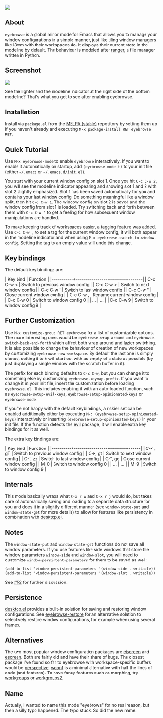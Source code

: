 ![][image]

## About

`eyebrowse` is a global minor mode for Emacs that allows you to manage
your window configurations in a simple manner, just like tiling window
managers like i3wm with their workspaces do.  It displays their
current state in the modeline by default.  The behaviour is modeled
after [ranger], a file manager written in Python.

## Screenshot

![][screenshot]

See the lighter and the modeline indicator at the right side of the
bottom modeline?  That's what you get to see after enabling eyebrowse.

## Installation

Install via `package.el` from the [MELPA (stable)] repository by
setting them up if you haven't already and executing `M-x
package-install RET eyebrowse RET`.

## Quick Tutorial

Use `M-x eyebrowse-mode` to enable `eyebrowse` interactively.  If you
want to enable it automatically on startup, add `(eyebrowse-mode t)`
to your init file (either `~/.emacs` or `~/.emacs.d/init.el`).

You start with your current window config on slot 1.  Once you hit
`C-c C-w 2`, you will see the modeline indicator appearing and showing
slot 1 and 2 with slot 2 slightly emphasized.  Slot 1 has been saved
automatically for you and contains your last window config.  Do
something meaningful like a window split, then hit `C-c C-w 1`.  The
window config on slot 2 is saved and the window config from slot 1 is
loaded.  Try switching back and forth between them with `C-c C-w '` to
get a feeling for how subsequent window manipulations are handled.

To make keeping track of workspaces easier, a tagging feature was
added.  Use `C-c C-w ,` to set a tag for the current window config, it
will both appear in the modeline indicator and when using `M-x
eyebrowse-switch-to-window-config`.  Setting the tag to an empty value
will undo this change.

## Key bindings

The default key bindings are:

| Key bind  | Function                         |
|-----------+----------------------------------|
| C-c C-w < | Switch to previous window config |
| C-c C-w > | Switch to next window config     |
| C-c C-w ' | Switch to last window config     |
| C-c C-w " | Close current window config      |
| C-c C-w , | Rename current window config     |
| C-c C-w 0 | Switch to window config 0        |
| ...       | ...                              |
| C-c C-w 9 | Switch to window config 9        |

## Further Customization

Use `M-x customize-group RET eyebrowse` for a list of customizable
options.  The more interesting ones would be `eyebrowse-wrap-around`
and `eyebrowse-switch-back-and-forth` which affect both wrap around
and lazier switching.  It is also possible to change the behaviour of
creation of new workspaces by customizing `eyebrowse-new-workspace`.
By default the last one is simply cloned, setting it to `t` will start
out with as empty of a slate as possible (by just displaying a single
window with the scratch buffer in it).

The prefix for each binding defaults to `C-c C-w`, but you can change
it to something else by customizing `eyebrowse-keymap-prefix`.  If you
want to change it in your init file, insert the customization before
loading `eyebrowse.el`.  This includes enabling it with an auto-loaded
function, such as `eyebrowse-setup-evil-keys`,
`eyebrowse-setup-opinionated-keys` or `eyebrowse-mode`.

If you're not happy with the default keybindings, a riskier set can be
enabled additionally either by executing `M-:
(eyebrowse-setup-opinionated-keys)` interactively or inserting
`(eyebrowse-setup-opinionated-keys)` in your init file.  If the
function detects the [evil] package, it will enable extra key bindings
for it as well.

The extra key bindings are:

| Key bind | Function                         |
|----------+----------------------------------|
| C-<, gT  | Switch to previous window config |
| C->, gt  | Switch to next window config     |
| C-', zx  | Switch to last window config     |
| C-", gc  | Close current window config      |
| M-0      | Switch to window config 0        |
| ...      | ...                              |
| M-9      | Switch to window config 9        |

## Internals

This mode basically wraps what `C-x r w` and `C-x r j` would do, but
takes care of automatically saving and loading to a separate data
structure for you and does it in a slightly different manner (see
`window-state-put` and `window-state-get` for more details) to allow for
features like persistency in combination with [desktop.el].

## Notes

The `window-state-put` and `window-state-get` functions do not save
all window parameters.  If you use features like side windows that
store the window parameters `window-side` and `window-slot`, you will
need to customize `window-persistent-parameters` for them to be saved
as well:

    (add-to-list 'window-persistent-parameters '(window-side . writable))
    (add-to-list 'window-persistent-parameters '(window-slot . writable))

See [\#52] for further discussion.

## Persistence

[desktop.el] provides a built-in solution for saving and restoring
window configurations. See [eyebrowse-restore] for an alternative
solution to selectively restore window configurations, for example
when using several frames.

## Alternatives

The two most popular window configuration packages are [elscreen] and
[escreen].  Both are fairly old and have their share of bugs.  The
closest package I've found so far to eyebrowse with workspace-specific
buffers would be [perspective].  [wconf] is a minimal alternative with
half the lines of code (and features).  To have fancy features such as
morphing, try [workgroups] or [workgroups2].

## Name

Actually, I wanted to name this mode "eyebrows" for no real reason,
but then a silly typo happened.  The typo stuck.  So did the new name.

[image]: img/eyebrows.gif
[ranger]: https://ranger.github.io/
[screenshot]: img/scrot.png
[MELPA (stable)]: http://melpa.org/
[evil]: https://bitbucket.org/lyro/evil/wiki/Home
[desktop.el]: https://www.gnu.org/software/emacs/manual/html_node/emacs/Saving-Emacs-Sessions.html#Saving-Emacs-Sessions
[\#52]: https://github.com/wasamasa/eyebrowse/issues/52
[eyebrowse-restore]: https://github.com/FrostyX/eyebrowse-restore
[elscreen]: https://github.com/shosti/elscreen
[escreen]: https://github.com/emacsattic/escreen
[perspective]: https://github.com/nex3/perspective-el
[wconf]: https://github.com/ilohmar/wconf
[workgroups]: https://github.com/tlh/workgroups.el
[workgroups2]: https://github.com/pashinin/workgroups2
